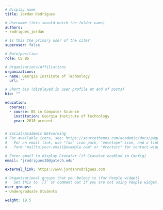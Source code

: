 ```yaml
---
# Display name
title: Jordan Rodrigues

# Username (this should match the folder name)
authors:
- rodrigues_jordan

# Is this the primary user of the site?
superuser: false

# Role/position
role: CS BS

# Organizations/Affiliations
organizations:
- name: Georgia Institute of Technology
  url: ""

# Short bio (displayed in user profile at end of posts)
bio: ""

education:
  courses:
  - course: BS in Computer Science
    institution: Georgia Institute of Technology
    year: 2018-present


# Social/Academic Networking
# For available icons, see: https://sourcethemes.com/academic/docs/page-builder/#icons
#   For an email link, use "fas" icon pack, "envelope" icon, and a link in the
#   form "mailto:your-email@example.com" or "#contact" for contact widget.

# Enter email to display Gravatar (if Gravatar enabled in Config)
email: "jrodrigues30@gatech.edu"

external_link: https://www.jordanrodrigues.com

# Organizational groups that you belong to (for People widget)
#   Set this to `[]` or comment out if you are not using People widget.
user_groups:
- Undergraduate Students

weight: 19.5
---
```

